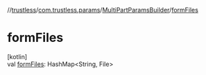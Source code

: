 //[trustless](../../../index.md)/[com.trustless.params](../index.md)/[MultiPartParamsBuilder](index.md)/[formFiles](form-files.md)

# formFiles

[kotlin]\
val [formFiles](form-files.md): HashMap&lt;String, File&gt;
